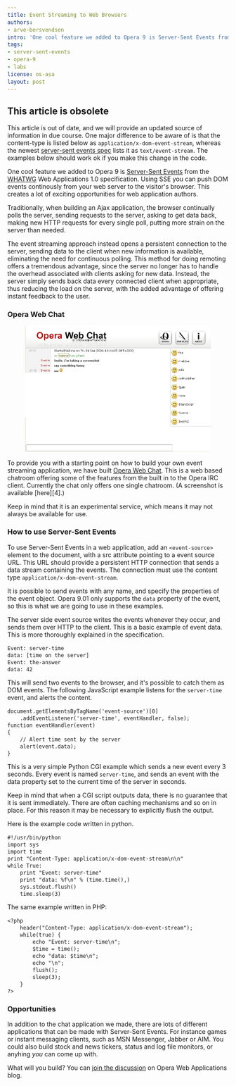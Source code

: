 ```yaml
---
title: Event Streaming to Web Browsers
authors:
- arve-bersvendsen
intro: 'One cool feature we added to Opera 9 is Server-Sent Events from the WHATWG Web Applications 1.0 specification. Using SSE you can push DOM events continously from your web server to the visitor’s browser. This creates a lot of exciting opportunities for web application authors.'
tags:
- server-sent-events
- opera-9
- labs
license: os-asa
layout: post
---
```


## This article is obsolete

This article is out of date, and we will provide an updated source of information in due course. One major difference to be aware of is that the content-type is listed below as `application/x-dom-event-stream`, whereas the newest [server-sent events spec][1] lists it as `text/event-stream`. The examples below should work ok if you make this change in the code.

[1]: http://www.w3.org/TR/2009/WD-eventsource-20091029/#text-event-stream

One cool feature we added to Opera 9 is [Server-Sent Events][2] from the [WHATWG][3] Web Applications 1.0 specification. Using SSE you can push DOM events continously from your web server to the visitor's browser. This creates a lot of exciting opportunities for web application authors.

[2]: http://whatwg.org/specs/web-apps/current-work/#scs-server-sent
[3]: http://whatwg.org/

Traditionally, when building an Ajax application, the browser continually polls the server, sending requests to the server, asking to get data back, making new HTTP requests for every single poll, putting more strain on the server than needed.

The event streaming approach instead opens a persistent connection to the server, sending data to the client when new information is available, eliminating the need for continuous polling. This method for doing remoting offers a tremendous advantage, since the server no longer has to handle the overhead associated with clients asking for new data. Instead, the server simply sends back data every connected client when appropriate, thus reducing the load on the server, with the added advantage of offering instant feedback to the user.

### Opera Web Chat

<figure>
	<img src="/articles/event-streaming-to-web-browsers/screenshot.jpg" alt="Opera Web Chat Screenshot">
</figure>

To provide you with a starting point on how to build your own event streaming application, we have built [Opera Web Chat][5]. This is a web based chatroom offering some of the features from the built in to the Opera IRC client. Currently the chat only offers one single chatroom. (A screenshot is available [here][4].)

[5]: http://oxzone.opera.com/webchat/

Keep in mind that it is an experimental service, which means it may not always be available for use.

### How to use Server-Sent Events

To use Server-Sent Events in a web application, add an `<event-source>` element to the document, with a src attribute pointing to a event source URL. This URL should provide a persistent HTTP connection that sends a data stream containing the events. The connection must use the content type `application/x-dom-event-stream`.

It is possible to send events with any name, and specify the properties of the event object. Opera 9.01 only supports the `data` property of the event, so this is what we are going to use in these examples.

The server side event source writes the events whenever they occur, and sends them over HTTP to the client. This is a basic example of event data. This is more thoroughly explained in the specification.

	Event: server-time
	data: [time on the server]
	Event: the-answer
	data: 42

This will send two events to the browser, and it's possible to catch them as DOM events. The following JavaScript example listens for the `server-time` event, and alerts the content.

	document.getElementsByTagName('event-source')[0]
		.addEventListener('server-time', eventHandler, false);
	function eventHandler(event)
	{
		// Alert time sent by the server
		alert(event.data);
	}

This is a very simple Python CGI example which sends a new event every 3 seconds. Every event is named `server-time`, and sends an event with the data property set to the current time of the server in seconds.

Keep in mind that when a CGI script outputs data, there is no guarantee that it is sent immediately. There are often caching mechanisms and so on in place. For this reason it may be necessary to explicitly flush the output.

Here is the example code written in python.

	#!/usr/bin/python
	import sys
	import time
	print "Content-Type: application/x-dom-event-stream\n\n"
	while True:
		print "Event: server-time"
		print "data: %f\n" % (time.time(),)
		sys.stdout.flush()
		time.sleep(3)

The same example written in PHP:

	<?php
		header("Content-Type: application/x-dom-event-stream");
		while(true) {
			echo "Event: server-time\n";
			$time = time();
			echo "data: $time\n";
			echo "\n";
			flush();
			sleep(3);
		}
	?>

### Opportunities

In addition to the chat application we made, there are lots of different applications that can be made with Server-Sent Events. For instance games or instant messaging clients, such as MSN Messenger, Jabber or AIM. You could also build stock and news tickers, status and log file monitors, or anyhing _you_ can come up with.

What will you build? You can [join the discussion][6] on Opera Web Applications blog.

[6]: http://my.opera.com/WebApplications/blog/show.dml/438711#comments

